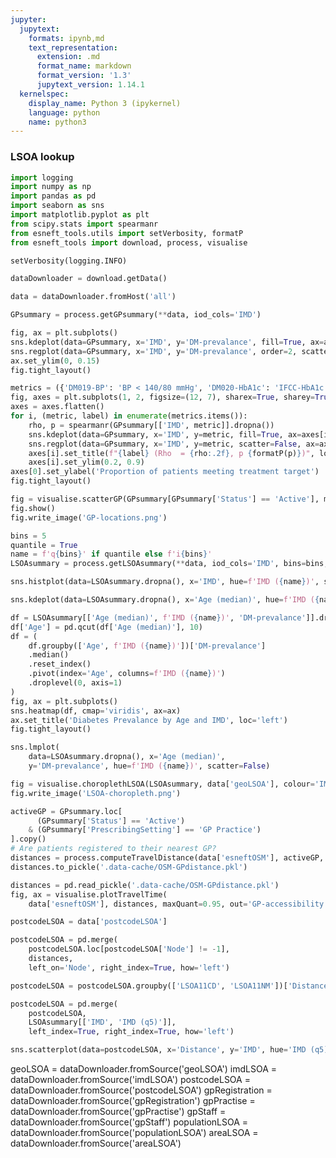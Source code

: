 ```yaml
---
jupyter:
  jupytext:
    formats: ipynb,md
    text_representation:
      extension: .md
      format_name: markdown
      format_version: '1.3'
      jupytext_version: 1.14.1
  kernelspec:
    display_name: Python 3 (ipykernel)
    language: python
    name: python3
---
```


### LSOA lookup

```python
import logging
import numpy as np
import pandas as pd
import seaborn as sns
import matplotlib.pyplot as plt
from scipy.stats import spearmanr
from esneft_tools.utils import setVerbosity, formatP
from esneft_tools import download, process, visualise

setVerbosity(logging.INFO)
```

```python
dataDownloader = download.getData()
```

```python
data = dataDownloader.fromHost('all')
```

```python
GPsummary = process.getGPsummary(**data, iod_cols='IMD')
```

```python
fig, ax = plt.subplots()
sns.kdeplot(data=GPsummary, x='IMD', y='DM-prevalance', fill=True, ax=ax)
sns.regplot(data=GPsummary, x='IMD', y='DM-prevalance', order=2, scatter=False, ax=ax)
ax.set_ylim(0, 0.15)
fig.tight_layout()
```

```python
metrics = ({'DM019-BP': 'BP < 140/80 mmHg', 'DM020-HbA1c': 'IFCC-HbA1c < 58 mmol/mol'})
fig, axes = plt.subplots(1, 2, figsize=(12, 7), sharex=True, sharey=True)
axes = axes.flatten()
for i, (metric, label) in enumerate(metrics.items()):
    rho, p = spearmanr(GPsummary[['IMD', metric]].dropna())
    sns.kdeplot(data=GPsummary, x='IMD', y=metric, fill=True, ax=axes[i])
    sns.regplot(data=GPsummary, x='IMD', y=metric, scatter=False, ax=axes[i])
    axes[i].set_title(f"{label} (Rho  = {rho:.2f}, p {formatP(p)})", loc='left')
    axes[i].set_ylim(0.2, 0.9)
axes[0].set_ylabel('Proportion of patients meeting treatment target')
fig.tight_layout()
```

```python
fig = visualise.scatterGP(GPsummary[GPsummary['Status'] == 'Active'], minCount=250)
fig.show()
fig.write_image('GP-locations.png')
```

```python
bins = 5
quantile = True
name = f'q{bins}' if quantile else f'i{bins}'
LSOAsummary = process.getLSOAsummary(**data, iod_cols='IMD', bins=bins, quantile=True)#.dropna()
```

```python
sns.histplot(data=LSOAsummary.dropna(), x='IMD', hue=f'IMD ({name})', stat='probability')
```

```python
sns.kdeplot(data=LSOAsummary.dropna(), x='Age (median)', hue=f'IMD ({name})')
```

```python
df = LSOAsummary[['Age (median)', f'IMD ({name})', 'DM-prevalance']].dropna().copy()
df['Age'] = pd.qcut(df['Age (median)'], 10)
df = (
    df.groupby(['Age', f'IMD ({name})'])['DM-prevalance']
    .median()
    .reset_index()
    .pivot(index='Age', columns=f'IMD ({name})')
    .droplevel(0, axis=1)
)
fig, ax = plt.subplots()
sns.heatmap(df, cmap='viridis', ax=ax)
ax.set_title('Diabetes Prevalance by Age and IMD', loc='left')
fig.tight_layout()
```

```python
sns.lmplot(
    data=LSOAsummary.dropna(), x='Age (median)', 
    y='DM-prevalance', hue=f'IMD ({name})', scatter=False)
```

```python
fig = visualise.choroplethLSOA(LSOAsummary, data['geoLSOA'], colour='IMD')
fig.write_image('LSOA-choropleth.png')
```

```python
activeGP = GPsummary.loc[
      (GPsummary['Status'] == 'Active')
    & (GPsummary['PrescribingSetting'] == 'GP Practice')
].copy()
# Are patients registered to their nearest GP?
distances = process.computeTravelDistance(data['esneftOSM'], activeGP, maxQuant=0.99)
distances.to_pickle('.data-cache/OSM-GPdistance.pkl')
```

```python
distances = pd.read_pickle('.data-cache/OSM-GPdistance.pkl')
fig, ax = visualise.plotTravelTime(
    data['esneftOSM'], distances, maxQuant=0.95, out='GP-accessibility.png')
```

```python
postcodeLSOA = data['postcodeLSOA']

postcodeLSOA = pd.merge(
    postcodeLSOA.loc[postcodeLSOA['Node'] != -1],
    distances,
    left_on='Node', right_index=True, how='left')

postcodeLSOA = postcodeLSOA.groupby(['LSOA11CD', 'LSOA11NM'])['Distance'].mean().reset_index().set_index('LSOA11CD')
```

```python
postcodeLSOA = pd.merge(
    postcodeLSOA,
    LSOAsummary[['IMD', 'IMD (q5)']],
    left_index=True, right_index=True, how='left')
```

```python
sns.scatterplot(data=postcodeLSOA, x='Distance', y='IMD', hue='IMD (q5)')
```

geoLSOA = dataDownloader.fromSource('geoLSOA')
imdLSOA = dataDownloader.fromSource('imdLSOA')
postcodeLSOA = dataDownloader.fromSource('postcodeLSOA')
gpRegistration = dataDownloader.fromSource('gpRegistration')
gpPractise = dataDownloader.fromSource('gpPractise')
gpStaff = dataDownloader.fromSource('gpStaff')
populationLSOA = dataDownloader.fromSource('populationLSOA')
areaLSOA = dataDownloader.fromSource('areaLSOA')
